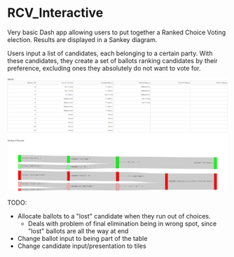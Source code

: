 # RCV_Interactive

Very basic Dash app allowing users to put together a Ranked Choice Voting election. Results are displayed in a Sankey diagram. 

Users input a list of candidates, each belonging to a certain party. With these candidates, they create a set of ballots ranking 
candidates by their preference, excluding ones they absolutely do not want to vote for. 

![RCV Example](FaveMeal.png)

TODO: 
- Allocate ballots to a "lost" candidate when they run out of choices. 
    - Deals with problem of final elimination being in wrong spot, since "lost" ballots are all the way at end
- Change ballot input to being part of the table
- Change candidate input/presentation to tiles
